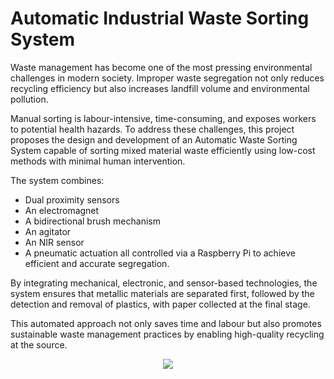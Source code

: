 # Automatic Industrial Waste Sorting System

Waste management has become one of the most pressing environmental challenges in modern society. Improper waste segregation not only reduces recycling efficiency but also increases landfill volume and environmental pollution.

Manual sorting is labour-intensive, time-consuming, and exposes workers to potential health hazards.
To address these challenges, this project proposes the design and development of an Automatic Waste Sorting System capable of sorting mixed material waste efficiently using low-cost methods with minimal human intervention. 

The system combines:
- Dual proximity sensors
- An electromagnet
- A bidirectional brush mechanism
- An agitator
- An NIR sensor
- A pneumatic actuation
all controlled via a Raspberry Pi to achieve efficient and accurate segregation.

By integrating mechanical, electronic, and sensor-based technologies, the system ensures that metallic materials are separated first, followed by the detection and removal of plastics, with paper collected at the final stage. 

This automated approach not only saves time and labour but also promotes sustainable waste management practices by enabling high-quality recycling at the source.

<p align="center">
  <img src="https://github.com/user-attachments/assets/b1035968-b8a6-4565-b3c9-e33f22d98d75" />
</p>
